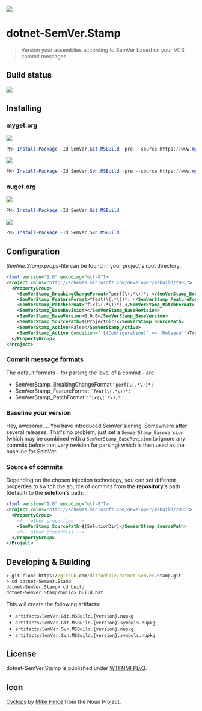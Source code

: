 ![](assets/noun_60203_cc.png)

# dotnet-SemVer.Stamp
> Version your assemblies according to SemVer based on your VCS commit messages.

## Build status

[![](https://img.shields.io/appveyor/ci/dittodhole/dotnet-semver-stamp.svg)](https://ci.appveyor.com/project/dittodhole/dotnet-semver-stamp)

## Installing

### myget.org

[![](https://img.shields.io/myget/dittodhole/vpre/SemVer.Git.MSBuild.svg)](https://www.myget.org/feed/dittodhole/package/nuget/SemVer.Git.MSBuild)

```powershell
PM> Install-Package -Id SemVer.Git.MSBuild -pre --source https://www.myget.org/F/dittodhole/api/v2
```

[![](https://img.shields.io/myget/dittodhole/vpre/SemVer.Svn.MSBuild.svg)](https://www.myget.org/feed/dittodhole/package/nuget/SemVer.Svn.MSBuild)

```powershell
PM> Install-Package -Id SemVer.Svn.MSBuild -pre --source https://www.myget.org/F/dittodhole/api/v2
```

### nuget.org

[![](https://img.shields.io/nuget/v/SemVer.Git.MSBuild.svg)](https://www.nuget.org/packages/SemVer.Git.MSBuild)

```powershell
PM> Install-Package -Id SemVer.Git.MSBuild
```

[![](https://img.shields.io/nuget/v/SemVer.Svn.MSBuild.svg)](https://www.nuget.org/packages/SemVer.Svn.MSBuild)

```powershell
PM> Install-Package -Id SemVer.Svn.MSBuild
```

## Configuration

*SemVer.Stamp.props*-file can be found in your project's root directory:

```xml
<?xml version="1.0" encoding="utf-8"?>
<Project xmlns="http://schemas.microsoft.com/developer/msbuild/2003">
  <PropertyGroup>
    <SemVerStamp_BreakingChangeFormat>^perf(\(.*\))*: </SemVerStamp_BreakingChangeFormat>
    <SemVerStamp_FeatureFormat>^feat(\(.*\))*: </SemVerStamp_FeatureFormat>
    <SemVerStamp_PatchFormat>^fix(\(.*\))*: </SemVerStamp_PatchFormat>
    <SemVerStamp_BaseRevision></SemVerStamp_BaseRevision>
    <SemVerStamp_BaseVersion>0.0.0</SemVerStamp_BaseVersion>
    <SemVerStamp_SourcePath>$(ProjectDir)</SemVerStamp_SourcePath>
    <SemVerStamp_Active>False</SemVerStamp_Active>
    <SemVerStamp_Active Condition="'$(Configuration)' == 'Release'">True</SemVerStamp_Active>
  </PropertyGroup>
</Project>
```

### Commit message formats

The default formats - for parsing the level of a commit - are:

- SemVerStamp_BreakingChangeFormat `^perf(\(.*\))*: `
- SemVerStamp_FeatureFormat `^feat(\(.*\))*: `
- SemVerStamp_PatchFormat `^fix(\(.*\))*: `

### Baseline your version

Hey, awesome ... You have introduced SemVer'sioning. Somewhere after several releases. That's no problem, just set a `SemVerStamp_BaseVersion` (which may be combined with a `SemVerStamp_BaseRevision` to ignore any commits before that very revision for parsing) which is then used as the baseline for SemVer.

### Source of commits

Depending on the chosen injection technology, you can set different properties to switch the source of commits from the **repository**'s path (default) to the **solution**'s path:

```xml
<?xml version="1.0" encoding="utf-8"?>
<Project xmlns="http://schemas.microsoft.com/developer/msbuild/2003">
  <PropertyGroup>
    <!-- other properties -->
    <SemVerStamp_SourcePath>$(SolutionDir)</SemVerStamp_SourcePath>
    <!-- other properties -->
  </PropertyGroup>
</Project>
```

## Developing & Building

```cmd
> git clone https://github.com/dittodhole/dotnet-SemVer.Stamp.git
> cd dotnet-SemVer.Stamp
dotnet-SemVer.Stamp> cd build
dotnet-SemVer.Stamp/build> build.bat
```

This will create the following artifacts:

- `artifacts/SemVer.Git.MSBuild.{version}.nupkg`
- `artifacts/SemVer.Git.MSBuild.{version}.symbols.nupkg`
- `artifacts/SemVer.Svn.MSBuild.{version}.nupkg`
- `artifacts/SemVer.Svn.MSBuild.{version}.symbols.nupkg`

## License

dotnet-SemVer.Stamp is published under [WTFNMFPLv3](https://github.com/dittodhole/WTFNMFPLv3).

## Icon

[Cyclops](https://thenounproject.com/term/cyclops/60203/) by [Mike Hince](https://thenounproject.com/zer0mike) from the Noun Project.
